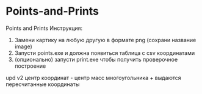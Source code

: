 # Points-and-Prints
Points and Prints 
Инструкция:
1) Замени картику на любую другую в формате png (сохрани название image)
2) Запусти points.exe и должна появиться таблица с csv координатами
3) (опционально) запусти print.exe чтобы получить проверочное построение


upd v2 центр координат - центр масс многоугольника + выдаются пересчитанные координаты
